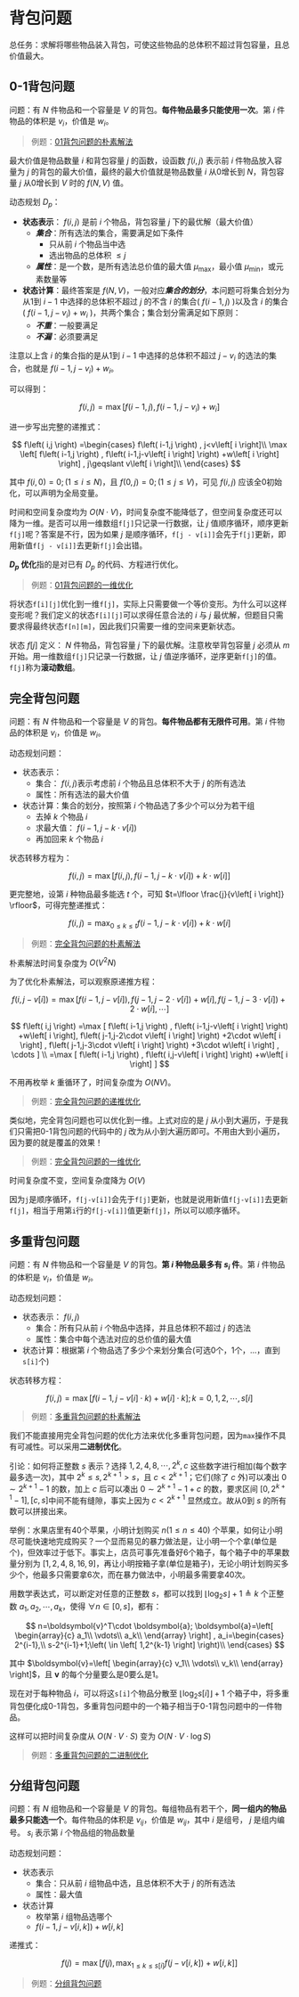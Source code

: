 # 背包问题

总任务：求解将哪些物品装入背包，可使这些物品的总体积不超过背包容量，且总价值最大。

## 0-1背包问题

问题：有 $N$ 件物品和一个容量是 $V$ 的背包。**每件物品最多只能使用一次**。第 $i$ 件物品的体积是 $v_i$，价值是 $w_i$。

> 例题：[01背包问题的朴素解法](./01_knapsack.cpp)

最大价值是物品数量 $i$ 和背包容量 $j$ 的函数，设函数 $f(i,j)$ 表示前 $i$ 件物品放入容量为 $j$ 的背包的最大价值，最终的最大价值就是物品数量 $i$ 从0增长到 $N$，背包容量 $j$ 从0增长到 $V$ 时的 $f(N,V)$ 值。

动态规划 $D_p$：

- **状态表示**： $f(i,j)$ 是前 $i$ 个物品，背包容量 $j$ 下的最优解（最大价值）
  - ***集合***：所有选法的集合，需要满足如下条件
    - 只从前 $i$ 个物品当中选
    - 选出物品的总体积 $\leqslant j$
  - ***属性***：是一个数，是所有选法总价值的最大值 $\mu _{\max}$，最小值 $\mu _{\min}$，或元素数量等
- **状态计算**：最终答案是 $f(N,V)$，一般对应***集合的划分***，本问题可将集合划分为从1到 $i-1$ 中选择的总体积不超过 $j$ 的不含 $i$ 的集合( $f(i-1,j)$ )以及含 $i$ 的集合( $f(i-1,j-v_i)+w_i$ )，共两个集合；集合划分需满足如下原则：
  - ***不重***：一般要满足
  - ***不漏***：必须要满足

注意以上含 $i$ 的集合指的是从1到 $i-1$ 中选择的总体积不超过 $j-v_i$ 的选法的集合，也就是 $f(i-1,j-v_i)+w_i$。

可以得到：

$$
f\left( i,j \right) =\max [ f\left( i-1,j \right) , f\left( i-1,j-v_i \right) +w_i ]
$$

进一步写出完整的递推式：

$$
f\left( i,j \right) =\begin{cases}
	f\left( i-1,j \right) , j<v\left[ i \right]\\
	\max \left[ f\left( i-1,j \right) , f\left( i-1,j-v\left[ i \right] \right) +w\left[ i \right] \right] , j\geqslant v\left[ i \right]\\
\end{cases}
$$

其中 $f\left( i,0 \right) =0; \left( 1\leqslant i\leqslant N \right)$，且 $f\left( 0,j \right) =0; \left( 1\leqslant j\leqslant V \right)$，可见 $f(i,j)$ 应该全0初始化，可以声明为全局变量。

时间和空间复杂度均为 $O(N\cdot V)$，时间复杂度不能降低了，但空间复杂度还可以降为一维。是否可以用一维数组`f[j]`只记录一行数据，让 $j$ 值顺序循环，顺序更新`f[j]`呢？答案是不行，因为如果 $j$ 是顺序循环，`f[j - v[i]]`会先于`f[j]`更新，即用新值`f[j - v[i]]`去更新`f[j]`会出错。

**$D_p$ 优化**指的是对已有 $D_p$ 的代码、方程进行优化。

> 例题：[01背包问题的一维优化](./01_knapsack_1D.cpp)

将状态`f[i][j]`优化到一维`f[j]`，实际上只需要做一个等价变形。为什么可以这样变形呢？我们定义的状态`f[i][j]`可以求得任意合法的 $i$ 与 $j$ 最优解，但题目只需要求得最终状态`f[n][m]`，因此我们只需要一维的空间来更新状态。

状态 $f[j]$ 定义： $N$ 件物品，背包容量 $j$ 下的最优解。注意枚举背包容量 $j$ 必须从 $m$ 开始。用一维数组`f[j]`只记录一行数据，让 $j$ 值逆序循环，逆序更新`f[j]`的值。`f[j]`称为**滚动数组**。

## 完全背包问题

问题：有 $N$ 件物品和一个容量是 $V$ 的背包。**每件物品都有无限件可用**。第 $i$ 件物品的体积是 $v_i$，价值是 $w_i$。

动态规划问题：

- 状态表示：
  - 集合： $f(i,j)$表示考虑前 $i$ 个物品且总体积不大于 $j$ 的所有选法
  - 属性：所有选法的最大价值
- 状态计算：集合的划分，按照第 $i$ 个物品选了多少个可以分为若干组
  - 去掉 $k$ 个物品 $i$
  - 求最大值： $f(i-1,j-k\cdot v[i])$
  - 再加回来 $k$ 个物品 $i$

状态转移方程为：

$$
f\left( i,j \right) =\max [ f\left( i,j \right) , f\left( i-1, j-k\cdot v\left[ i \right] \right) +k\cdot w\left[ i \right] ]
$$

更完整地，设第 $i$ 种物品最多能选 $t$ 个，可知 $t=\lfloor \frac{j}{v\left[ i \right]} \rfloor$，可得完整递推式：

$$
f\left( i,j \right) =\max_{0\leqslant k\leqslant t} f\left( i-1, j-k\cdot v\left[ i \right] \right) +k\cdot w\left[ i \right] 
$$

> 例题：[完全背包问题的朴素解法](./complete_knapsack.cpp)

朴素解法时间复杂度为 $O\left( V^2N \right)$

为了优化朴素解法，可以观察原递推方程：

$$
f\left( i,j-v\left[ i \right] \right) =\max [ f\left( i-1,j-v\left[ i \right] \right) , f\left( j-1,j-2\cdot v\left[ i \right] \right) +w\left[ i \right] ,  f\left( j-1,j-3\cdot v\left[ i \right] \right) +2\cdot w\left[ i \right] , \cdots ]
$$

$$
f\left( i,j \right) =\max [ f\left( i-1,j \right) , f\left( i-1,j-v\left[ i \right] \right) +w\left[ i \right], f\left( j-1,j-2\cdot v\left[ i \right] \right) +2\cdot w\left[ i \right] ,  f\left( j-1,j-3\cdot v\left[ i \right] \right) +3\cdot w\left[ i \right] , \cdots ]
\\
=\max [ f\left( i-1,j \right) , f\left( i,j-v\left[ i \right] \right) +w\left[ i \right] ]
$$

不用再枚举 $k$ 重循环了，时间复杂度为 $O(NV)$。

> 例题：[完全背包问题的递推优化](./complete_knapsack_modified.cpp)

类似地，完全背包问题也可以优化到一维。上式对应的是 $j$ 从小到大遍历，于是我们只需把0-1背包问题的代码中的 $j$ 改为从小到大遍历即可。不用由大到小遍历，因为要的就是覆盖的效果！

> 例题：[完全背包问题的一维优化](./complete_knapsack_1D.cpp)

时间复杂度不变，空间复杂度降为 $O(V)$

因为`j`是顺序循环，`f[j-v[i]]`会先于`f[j]`更新，也就是说用新值`f[j-v[i]]`去更新`f[j]`，相当于用第`i`行的`f[j-v[i]]`值更新`f[j]`，所以可以顺序循环。

## 多重背包问题

问题：有 $N$ 件物品和一个容量是 $V$ 的背包。**第 $i$ 种物品最多有 $s_i$ 件**。第 $i$ 件物品的体积是 $v_i$，价值是 $w_i$。

动态规划问题：

- 状态表示： $f(i,j)$
  - 集合：所有只从前 $i$ 个物品中选择，并且总体积不超过 $j$ 的选法
  - 属性：集合中每个选法对应的总价值的最大值
- 状态计算：根据第 $i$ 个物品选了多少个来划分集合(可选0个，1个，...，直到 `s[i]`个)

状态转移方程：

$$
f\left( i,j \right) =\max [ f\left( i-1,j-v\left[ i \right] \cdot k \right) +w\left[ i \right] \cdot k ] ; k=0,1,2,\cdots ,s\left[ i \right]
$$

> 例题：[多重背包问题的朴素解法](./multiple_knapsack.cpp)

我们不能直接用完全背包问题的优化方法来优化多重背包问题，因为`max`操作不具有可减性。可以采用**二进制优化**。

引论：如何将正整数 $s$ 表示？选择 $1, 2, 4, 8, \cdots , 2^k, c$ 这些数字进行相加(每个数字最多选一次)，其中 $2^k\leqslant s, 2^{k+1}>s$，且 $c<2^{k+1}$；它们(除了 $c$ 外)可以凑出 $0\sim 2^{k+1}-1$ 的数，加上 $c$ 后可以凑出 $0\sim 2^{k+1}-1+c$ 的数，要求区间 $\left[ 0, 2^{k+1}-1 \right] , \left[ c, s \right]$中间不能有缝隙，事实上因为 $c<2^{k+1}$ 显然成立。故从0到 $s$ 的所有数可以拼接出来。

举例：水果店里有40个苹果，小明计划购买 $n(1\leqslant n\leqslant 40)$ 个苹果，如何让小明尽可能快速地完成购买？一个显而易见的暴力做法是，让小明一个个拿(单位是个)，但效率过于低下。事实上，店员可事先准备好6个箱子，每个箱子中的苹果数量分别为 $[1,2,4,8,16,9]$，再让小明按箱子拿(单位是箱子)，无论小明计划购买多少个，他最多只需要拿6次，而在暴力做法中，小明最多需要拿40次。

用数学表达式，可以断定对任意的正整数 $s$，都可以找到 $\lfloor \log _2s \rfloor +1\triangleq k$ 个正整数 $a_1,a_2,\cdots ,a_k$，使得 $\forall n\in [0,s]$，都有：

$$
n=\boldsymbol{v}^T\cdot \boldsymbol{a}; \boldsymbol{a}=\left[ \begin{array}{c}
	a_1\\
	\vdots\\
	a_k\\
\end{array} \right] , a_i=\begin{cases}
	2^{i-1},\\
	s-2^{i-1}+1;\left( \in \left[ 1,2^{k-1} \right] \right)\\
\end{cases}
$$

其中 $\boldsymbol{v}=\left[ \begin{array}{c}
	v_1\\
	\vdots\\
	v_k\\
\end{array} \right]$，且 $\boldsymbol{v}$ 的每个分量要么是0要么是1。

现在对于每种物品 $i$，可以将这`s[i]`个物品分散至 $\lfloor \log _2s\left[ i \right] \rfloor +1$ 个箱子中，将多重背包便化成0-1背包，多重背包问题中的一个箱子相当于0-1背包问题中的一件物品。

这样可以把时间复杂度从 $O(N\cdot V\cdot S)$ 变为 $O(N\cdot V\cdot \log S)$

> 例题：[多重背包问题的二进制优化](./multiple_knapsack_binary.cpp)

## 分组背包问题

问题：有 $N$ 组物品和一个容量是 $V$ 的背包。每组物品有若干个，**同一组内的物品最多只能选一个**。每件物品的体积是 $v_{ij}$，价值是 $w_{ij}$，其中 $i$ 是组号， $j$ 是组内编号。 $s_i$ 表示第 $i$ 个物品组的物品数量

动态规划问题：

- 状态表示
  - 集合：只从前 $i$ 组物品中选，且总体积不大于 $j$ 的所有选法
  - 属性：最大值
- 状态计算
  - 枚举第 $i$ 组物品选哪个
  - $f\left( i-1, j-v\left[ i,k \right] \right) +w\left[ i,k \right]$

递推式：

$$
f\left( j \right) =\max \left[ f\left( j \right) ,\max_{1\leqslant k\leqslant s\left[ i \right]} f\left( j-v\left[ i,k \right] \right) +w\left[ i,k \right] \right] 
$$

> 例题：[分组背包问题](./grouping_knapsack.cpp)
